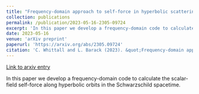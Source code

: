```yaml
---
title: "Frequency-domain approach to self-force in hyperbolic scattering"
collection: publications
permalink: /publication/2023-05-16-2305-09724
excerpt: 'In this paper we develop a frequency-domain code to calculate the scalar-field self-force along hyperbolic orbits in the Schwarzschild spacetime.'
date: 2023-05-16
venue: 'arXiv preprint'
paperurl: 'https://arxiv.org/abs/2305.09724'
citation: 'C. Whittall and L. Barack (2023). &quot;Frequency-domain approach to self-force in hyperbolic scattering&quot;, arXiv:2305.09724'
---
```


<a href='https://arxiv.org/abs/2305.09724'>Link to arxiv entry</a>

In this paper we develop a frequency-domain code to calculate the scalar-field self-force along hyperbolic orbits in the Schwarzschild spacetime.
